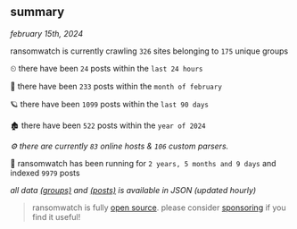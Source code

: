 
## summary
_february 15th, 2024_

ransomwatch is currently crawling `326` sites belonging to `175` unique groups

⏲ there have been `24` posts within the `last 24 hours`

🦈 there have been `233` posts within the `month of february`

🪐 there have been `1099` posts within the `last 90 days`

🏚 there have been `522` posts within the `year of 2024`

_⚙️ there are currently `83` online hosts & `106` custom parsers._

🦕 ransomwatch has been running for `2 years, 5 months and 9 days` and indexed `9979` posts

_all data  [(groups)](http://ransomwhat.telemetry.ltd/groups) and [(posts)](http://ransomwhat.telemetry.ltd/posts) is available in JSON (updated hourly)_

> ransomwatch is fully [open source](https://github.com/joshhighet/ransomwatch#ransomwatch--). please consider [sponsoring](https://github.com/sponsors/joshhighet) if you find it useful!
